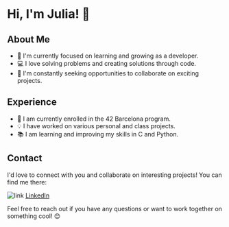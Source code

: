 # Hi, I'm Julia! 👋

## About Me

- 🌱 I'm currently focused on learning and growing as a developer.
- 💻 I love solving problems and creating solutions through code.
- 🚀 I'm constantly seeking opportunities to collaborate on exciting projects.

## Experience

- 💼 I am currently enrolled in the 42 Barcelona program.
- 💡 I have worked on various personal and class projects.
- 📚 I am learning and improving my skills in C and Python.

## Contact

I'd love to connect with you and collaborate on interesting projects! You can find me there:

![link](https://github.com/JuliaORS/JuliaORS/assets/128370372/899131af-5785-4018-9463-6ab0c3115f76)  [LinkedIn](https://www.linkedin.com/in/julia-olle-347b99138/)


Feel free to reach out if you have any questions or want to work together on something cool! 😊
